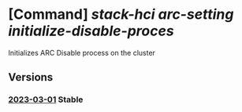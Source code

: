 # [Command] _stack-hci arc-setting initialize-disable-proces_

Initializes ARC Disable process on the cluster

## Versions

### [2023-03-01](/Resources/mgmt-plane/L3N1YnNjcmlwdGlvbnMve30vcmVzb3VyY2Vncm91cHMve30vcHJvdmlkZXJzL21pY3Jvc29mdC5henVyZXN0YWNraGNpL2NsdXN0ZXJzL3t9L2FyY3NldHRpbmdzL3t9L2luaXRpYWxpemVkaXNhYmxlcHJvY2Vzcw==/2023-03-01.xml) **Stable**

<!-- mgmt-plane /subscriptions/{}/resourcegroups/{}/providers/microsoft.azurestackhci/clusters/{}/arcsettings/{}/initializedisableprocess 2023-03-01 -->

